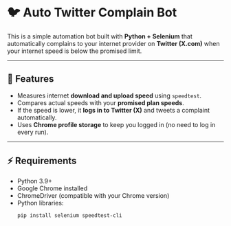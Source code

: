 # 🐦 Auto Twitter Complain Bot  

This is a simple automation bot built with **Python + Selenium** that automatically complains to your internet provider on **Twitter (X.com)** when your internet speed is below the promised limit.  

---

## 📌 Features  
- Measures internet **download and upload speed** using `speedtest`.  
- Compares actual speeds with your **promised plan speeds**.  
- If the speed is lower, it **logs in to Twitter (X)** and tweets a complaint automatically.  
- Uses **Chrome profile storage** to keep you logged in (no need to log in every run).  

---

## ⚡ Requirements  
- Python 3.9+  
- Google Chrome installed  
- ChromeDriver (compatible with your Chrome version)  
- Python libraries:  
  ```bash
  pip install selenium speedtest-cli
